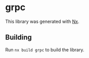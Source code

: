 # grpc

This library was generated with [Nx](https://nx.dev).

## Building

Run `nx build grpc` to build the library.
